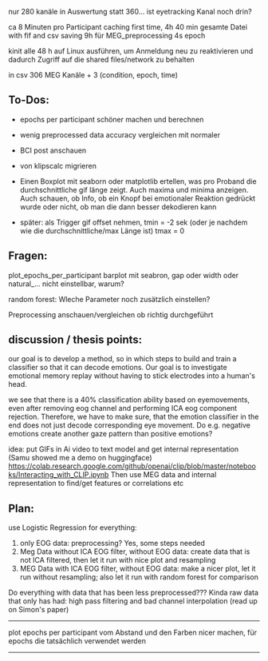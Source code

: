 nur 280 kanäle in Auswertung statt 360... ist eyetracking Kanal noch drin?

ca 8 Minuten pro Participant caching first time, 4h 40 min gesamte Datei with fif and csv saving
9h für MEG_preprocessing 4s epoch

kinit alle 48 h auf Linux ausführen, um Anmeldung neu zu reaktivieren und dadurch Zugriff auf die shared files/network zu behalten

in csv 306 MEG Kanäle + 3 (condition, epoch, time)

## To-Dos:

- epochs per participant schöner machen und berechnen
- wenig preprocessed data accuracy vergleichen mit normaler
- BCI post anschauen
- von klipscalc migrieren
- Einen Boxplot mit seaborn oder matplotlib ertellen, was pro Proband die durchschnittliche gif länge zeigt. Auch maxima und minima anzeigen. Auch schauen, ob Info, ob ein Knopf bei emotionaler Reaktion gedrückt wurde oder nicht, ob man die dann besser dekodieren kann
    
- später: als Trigger gif offset nehmen, tmin = -2 sek (oder je nachdem wie die durchschnittliche/max Länge ist) tmax = 0


## Fragen:
plot_epochs_per_participant
barplot mit seabron, gap oder width oder natural_... nicht einstellbar, warum?

random forest: Wleche Parameter noch zusätzlich einstellen?

Preprocessing anschauen/vergleichen ob richtig durchgeführt



## discussion / thesis points:
 our goal is to develop a method, so in which steps to build and train a classifier so that it can decode emotions.
Our goal is to investigate emotional memory replay without having to stick electrodes into a human's head.

we see that there is a 40% classification ability based on eyemovements, even after removing eog channel and performing ICA eog component rejection. Therefore, we have to make sure, that the emotion classifier in the end does not just decode corresponding eye movement. Do e.g. negative emotions create another gaze pattern than positive emotions?


idea: put GIFs in Ai video to text model and get internal representation (Samu showed me a demo on huggingface)
https://colab.research.google.com/github/openai/clip/blob/master/notebooks/Interacting_with_CLIP.ipynb
Then use MEG data and internal representation to find/get features or correlations etc


## Plan:
use Logistic Regression for everything:
1. only EOG data: preprocessing? Yes, some steps needed
2. Meg Data without ICA EOG filter, without EOG data: create data that is not ICA filtered, then let it run with nice plot and resampling
3. MEG Data with ICA EOG filter, without EOG data: make a nicer plot, let it run without resampling; also let it run with random forest for comparison

Do everything with data that has been less preprocessed??? Kinda raw data that only has had: high pass filtering and bad channel interpolation (read up on Simon's paper)


-------------------------------
plot epochs per participant vom Abstand und den Farben nicer machen,  für epochs die tatsächlich verwendet werden

------------------------------








